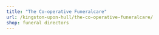 ```yaml
---
title: "The Co-operative Funeralcare"
url: /kingston-upon-hull/the-co-operative-funeralcare/
shop: funeral directors
---
```

